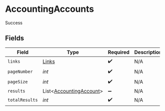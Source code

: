 # AccountingAccounts

Success


## Fields

| Field                                                               | Type                                                                | Required                                                            | Description                                                         |
| ------------------------------------------------------------------- | ------------------------------------------------------------------- | ------------------------------------------------------------------- | ------------------------------------------------------------------- |
| `links`                                                             | [Links](../../models/shared/Links.md)                               | :heavy_check_mark:                                                  | N/A                                                                 |
| `pageNumber`                                                        | *int*                                                               | :heavy_check_mark:                                                  | N/A                                                                 |
| `pageSize`                                                          | *int*                                                               | :heavy_check_mark:                                                  | N/A                                                                 |
| `results`                                                           | List<[AccountingAccount](../../models/shared/AccountingAccount.md)> | :heavy_minus_sign:                                                  | N/A                                                                 |
| `totalResults`                                                      | *int*                                                               | :heavy_check_mark:                                                  | N/A                                                                 |